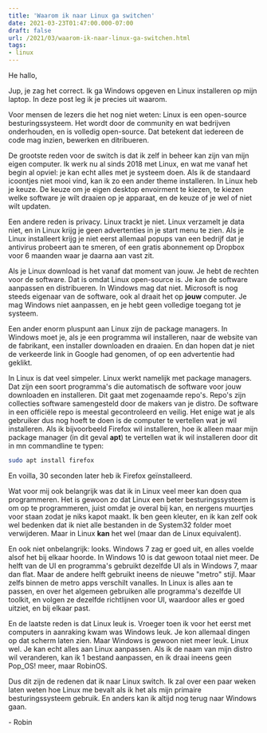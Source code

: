 ```yaml
---
title: 'Waarom ik naar Linux ga switchen'
date: 2021-03-23T01:47:00.000-07:00
draft: false
url: /2021/03/waarom-ik-naar-linux-ga-switchen.html
tags: 
- linux
---
```


He hallo,

Jup, je zag het correct. Ik ga Windows opgeven en Linux installeren op mijn laptop. In deze post leg ik je precies uit waarom.

Voor mensen de lezers die het nog niet weten: Linux is een open-source besturingssysteem. Het wordt door de community en wat bedrijven onderhouden, en is volledig open-source. Dat betekent dat iedereen de code mag inzien, bewerken en ditribueren.

De grootste reden voor de switch is dat ik zelf in beheer kan zijn van mijn eigen computer. Ik werk nu al sinds 2018 met Linux, en wat me vanaf het begin al opviel: je kan echt alles met je systeem doen. Als ik de standaard icoontjes niet mooi vind, kan ik zo een ander theme installeren. In Linux heb je keuze. De keuze om je eigen desktop envoirment te kiezen, te kiezen welke software je wilt draaien op je apparaat, en de keuze of je wel of niet wilt updaten.

Een andere reden is privacy. Linux trackt je niet. Linux verzamelt je data niet, en in Linux krijg je geen advertenties in je start menu te zien. Als je Linux installeert krijg je niet eerst allemaal popups van een bedrijf dat je antivirus probeert aan te smeren, of een gratis abonnement op Dropbox voor 6 maanden waar je daarna aan vast zit.

Als je Linux download is het vanaf dat moment van jouw. Je hebt de rechten voor de software. Dat is omdat Linux open-source is. Je kan de software aanpassen en distribueren. In Windows mag dat niet. Microsoft is nog steeds eigenaar van de software, ook al draait het op **jouw** computer. Je mag Windows niet aanpassen, en je hebt geen volledige toegang tot je systeem.

Een ander enorm pluspunt aan Linux zijn de package managers. In Windows moet je, als je een programma wil installeren, naar de website van de fabrikant, een installer downloaden en draaien. En dan hopen dat je niet de verkeerde link in Google had genomen, of op een advertentie had geklikt.

In Linux is dat veel simpeler. Linux werkt namelijk met package managers. Dat zijn een soort programma's die automatisch de software voor jouw downloaden en installeren. Dit gaat met zogenaamde repo's. Repo's zijn collecties software samengesteld door de makers van je distro. De software in een officiële repo is meestal gecontroleerd en veilig. Het enige wat je als gebruiker dus nog hoeft te doen is de computer te vertellen wat je wil installeren. Als ik bijvoorbeeld Firefox wil installeren, hoe ik alleen maar mijn package manager (in dit geval **apt**) te vertellen wat ik wil installeren door dit in mn commandline te typen:

```bash
sudo apt install firefox
```

En voilla, 30 seconden later heb ik Firefox geïnstalleerd.

Wat voor mij ook belangrijk was dat ik in Linux veel meer kan doen qua programmeren. Het is gewoon zo dat Linux een beter besturingssysteem is om op te programmeren, juist omdat je overal bij kan, en nergens muurtjes voor staan zodat je niks kapot maakt. Ik ben geen kleuter, en ik kan zelf ook wel bedenken dat ik niet alle bestanden in de System32 folder moet verwijderen. Maar in Linux **kan** het wel (maar dan de Linux equivalent).

En ook niet onbelangrijk: looks. Windows 7 zag er goed uit, en alles voelde alsof het bij elkaar hoorde. In Windows 10 is dat gewoon totaal niet meer. De helft van de UI en programma's gebruikt dezelfde UI als in Windows 7, maar dan flat. Maar de andere helft gebruikt ineens de nieuwe "metro" stijl. Maar zelfs binnen de metro apps verschilt vanalles. In Linux is alles aan te passen, en over het algemeen gebruiken alle programma's dezelfde UI toolkit, en volgen ze dezelfde richtlijnen voor UI, waardoor alles er goed uitziet, en bij elkaar past.

En de laatste reden is dat Linux leuk is. Vroeger toen ik voor het eerst met computers in aanraking kwam was Windows leuk. Je kon allemaal dingen op dat scherm laten zien. Maar Windows is gewoon niet meer leuk. Linux wel. Je kan echt alles aan Linux aanpassen. Als ik de naam van mijn distro wil veranderen, kan ik 1 bestand aanpassen, en ik draai ineens geen Pop\_OS! meer, maar RobinOS.  

Dus dit zijn de redenen dat ik naar Linux switch. Ik zal over een paar weken laten weten hoe Linux me bevalt als ik het als mijn primaire besturingssysteem gebruik. En anders kan ik altijd nog terug naar Windows gaan.  

\- Robin
